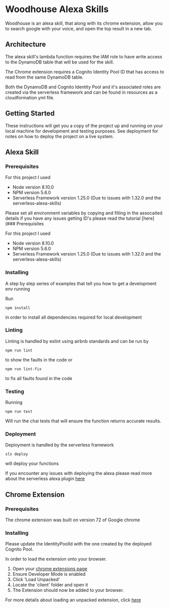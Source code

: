 # Woodhouse Alexa Skills

Woodhouse is an alexa skill, that along with its chrome extension, allow you to search google with your voice, and open the top result in a new tab.

## Architecture

The alexa skill's lambda function requires the IAM role to have write access to the DynamoDB table that will be used for the skill.

The Chrome extension requires a Cognito Identity Pool ID that has access to read from the same DynamoDB table.

Both the DynamoDB and Cognito Identity Pool and it's associated roles are created via the serverless framework and can be found in resources as a cloudformation yml file.

## Getting Started

These instructions will get you a copy of the project up and running on your local machine for development and testing purposes. See deployment for notes on how to deploy the project on a live system.

## Alexa Skill

### Prerequisites

For this project I used
- Node version 8.10.0
- NPM version 5.6.0
- Serverless Framework version 1.25.0 (Due to issues with 1.32.0 and the serverless-alexa-skills)

Please set all environment variables by copying and filling in the assocaited details if you have any issues getting ID's please read the tutorial [here](### Prerequisites

For this project I used
- Node version 8.10.0
- NPM version 5.6.0
- Serverless Framework version 1.25.0 (Due to issues with 1.32.0 and the serverless-alexa-skills)

### Installing

A step by step series of examples that tell you how to get a development env running

Run
```
npm install
```
in order to install all dependencies required for local development

### Linting

Linting is handled by eslint using airbnb standards and can be run by
```
npm run lint
```
to show the faults in the code or

```
npm run lint-fix
```
to fix all faults found in the code

### Testing

Running
```
npm run test
```
Will run the chai tests that will ensure the function returns accurate results.

### Deployment

Deployment is handled by the serverless framework
```
sls deploy
```
will deploy your functions

If you encounter any issues with deploying the alexa  please read more about the serverless alexa plugin [here](https://serverless.com/blog/how-to-manage-your-alexa-skills-with-serverless/)

## Chrome Extension

### Prerequisites

The chrome extension was built on version 72 of Google chrome

### Installing

Please update the IdentityPoolId with the one created by the deployed Cognito Pool.

In order to load the extension onto your browser.
1. Open your [chrome extensions page](chrome://extensions/)
2. Ensure Developer Mode is enabled
3. Click 'Load Unpacked'
4. Locate the 'client' folder and open it
5. The Extension should now be added to your browser.

For more details about loading an unpacked extension, click [here](https://developer.chrome.com/extensions/getstarted)
